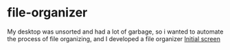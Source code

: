 # file-organizer
My desktop was unsorted and had a lot of garbage, so i wanted to automate the process of file organizing, and I developed a file organizer
[Initial screen](file-organizer/screenshot/1.png)
